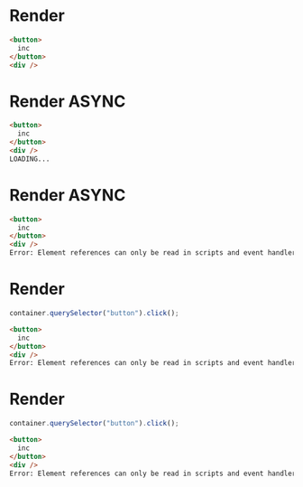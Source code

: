 # Render
```html
<button>
  inc
</button>
<div />
```


# Render ASYNC
```html
<button>
  inc
</button>
<div />
LOADING...
```


# Render ASYNC
```html
<button>
  inc
</button>
<div />
Error: Element references can only be read in scripts and event handlers.
```


# Render
```js
container.querySelector("button").click();
```
```html
<button>
  inc
</button>
<div />
Error: Element references can only be read in scripts and event handlers.
```


# Render
```js
container.querySelector("button").click();
```
```html
<button>
  inc
</button>
<div />
Error: Element references can only be read in scripts and event handlers.
```
